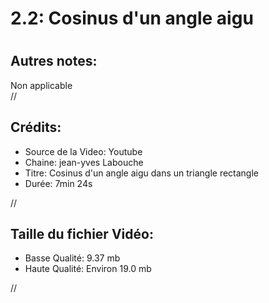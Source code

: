 
2.2: Cosinus d'un angle aigu
============================

# 

## Autres notes:


Non applicable  
//
## **Crédits:**

- Source de la Video: Youtube
- Chaine: jean-yves Labouche
- Titre: Cosinus d'un angle aigu dans un triangle rectangle
- Durée: 7min 24s
  
//
## Taille du fichier Vidéo:

- Basse Qualité: 9.37 mb
- Haute Qualité: Environ 19.0 mb
  
//